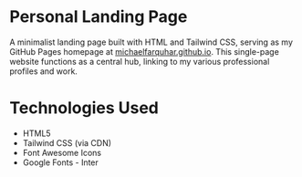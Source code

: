 # Personal Landing Page

A minimalist landing page built with HTML and Tailwind CSS, serving as my GitHub Pages homepage at [michaelfarquhar.github.io](https://michaelfarquhar.github.io/). This single-page website functions as a central hub, linking to my various professional profiles and work.

# Technologies Used

-   HTML5
-   Tailwind CSS (via CDN)
-   Font Awesome Icons
-   Google Fonts - Inter
